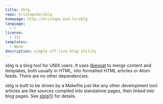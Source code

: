 ```yaml
---
title: sblg
repo: kristapsdz/sblg
homepage: http://kristaps.bsd.lv/sblg
language:
  - C
license:
  - ISC
templates:
  - None
description: simple off-line blog utility
---
```


sblg is a blog tool for UNIX users.
It uses [libexpat](http://expat.sourceforge.net/) to merge content and
templates, both usually in HTML, into formatted HTML articles or Atom
feeds.
There are no other dependencies.

sblg is built to be driven by a Makefile just like any other development
tool: articles are like sources compiled into standalone pages, then
linked into blog pages.
See [sblg(1)](http://kristaps.bsd.lv/sblg/sblg.1.html) for details.
